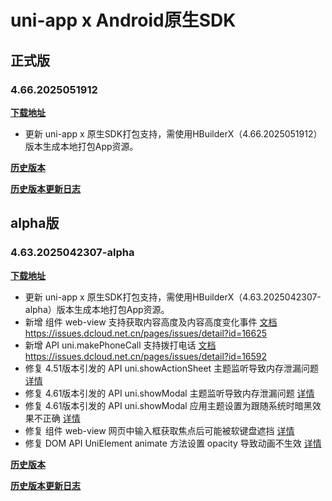 # uni-app x Android原生SDK

## 正式版

### 4.66.2025051912

**[下载地址](https://web-ext-storage.dcloud.net.cn/uni-app-x/sdk/Android/Android-uni-app-x-SDK@13516-4.66.zip)**

* 更新 uni-app x 原生SDK打包支持，需使用HBuilderX（4.66.2025051912）版本生成本地打包App资源。

**[历史版本](https://pan.baidu.com/s/1M6XHzokpQYJqfICTzjuQ_g?pwd=93yh)**
 
**[历史版本更新日志](https://download1.dcloud.net.cn/hbuilderx/changelog/4.66.2025051912.html)**

## alpha版

### 4.63.2025042307-alpha

**[下载地址](https://web-ext-storage.dcloud.net.cn/uni-app-x/sdk/Android/Android-uni-app-x-SDK@13393-4.63.zip)**

* 更新 uni-app x 原生SDK打包支持，需使用HBuilderX（4.63.2025042307-alpha）版本生成本地打包App资源。
* 新增 组件 web-view 支持获取内容高度及内容高度变化事件 [文档](https://doc.dcloud.net.cn/uni-app-x/component/web-view.html) <https://issues.dcloud.net.cn/pages/issues/detail?id=16625>
* 新增 API uni.makePhoneCall 支持拨打电话 [文档](https://doc.dcloud.net.cn/uni-app-x/api/make-phone-call.html) <https://issues.dcloud.net.cn/pages/issues/detail?id=16592>
* 修复 4.51版本引发的 API uni.showActionSheet 主题监听导致内存泄漏问题 [详情](https://issues.dcloud.net.cn/pages/issues/detail?id=17201)
* 修复 4.61版本引发的 API uni.showModal 主题监听导致内存泄漏问题 [详情](https://issues.dcloud.net.cn/pages/issues/detail?id=17230)
* 修复 4.61版本引发的 API uni.showModal 应用主题设置为跟随系统时暗黑效果不正确 [详情](https://issues.dcloud.net.cn/pages/issues/detail?id=17226)
* 修复 组件 web-view 网页中输入框获取焦点后可能被软键盘遮挡 [详情](https://issues.dcloud.net.cn/pages/issues/detail?id=17222)
* 修复 DOM API UniElement animate 方法设置 opacity 导致动画不生效 [详情](https://issues.dcloud.net.cn/pages/issues/detail?id=17191)

**[历史版本](https://pan.baidu.com/s/1OXvFjfGW6zDAyzTZGpY7hQ?pwd=aa2c)**
 
**[历史版本更新日志](https://download1.dcloud.net.cn/hbuilderx/changelog/4.63.2025042307-alpha.html)**
